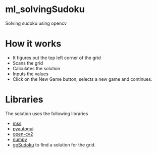 # ml_solvingSudoku
Solving sudoku using opencv

# How it works

* It figures out the top left corner of the grid
* Scans the grid
* Calculates the solution
* Inputs the values
* Click on the New Game button, selects a new game and continues.

# Libraries

The solution uses the following libraries 
* [mss](https://python-mss.readthedocs.io/)
* [pyautogui](https://pyautogui.readthedocs.io/en/latest/)
* [open-cv2](https://docs.opencv.org/4.x/index.html)
* [numpy](https://numpy.org/)
* [goSudoku](https://github.com/jerrymannel/go_sudoku) to find a solution for the grid.

